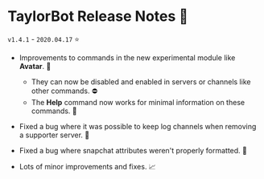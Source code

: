 # TaylorBot Release Notes 📝
`v1.4.1` - `2020.04.17` ⭐

- Improvements to commands in the new experimental module like **Avatar**. 🧪
    - They can now be disabled and enabled in servers or channels like other commands. ⛔
    - The **Help** command now works for minimal information on these commands. 📖

- Fixed a bug where it was possible to keep log channels when removing a supporter server. 🐛

- Fixed a bug where snapchat attributes weren't properly formatted. 🐛

- Lots of minor improvements and fixes. 📈
